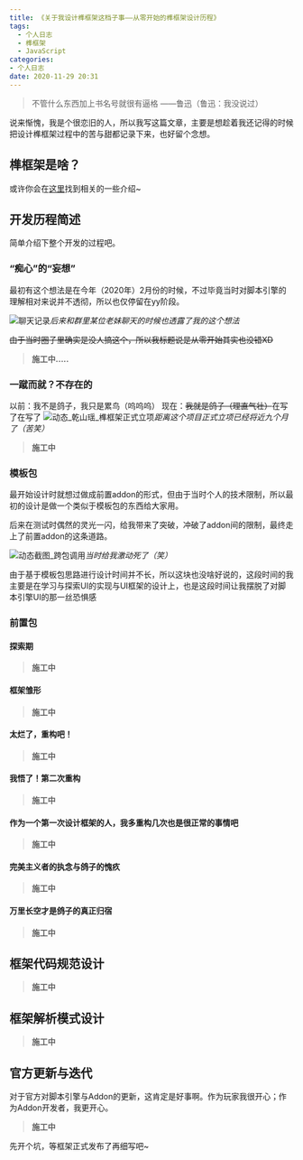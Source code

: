 ```yaml
---
title: 《关于我设计榫框架这档子事——从零开始的榫框架设计历程》
tags:
  - 个人日志
  - 榫框架
  - JavaScript
categories: 
- 个人日志
date: 2020-11-29 20:31
---
```


> 不管什么东西加上书名号就很有逼格 ——鲁迅（鲁迅：我没说过）

说来惭愧，我是个很恋旧的人，所以我写这篇文章，主要是想趁着我还记得的时候把设计榫框架过程中的苦与甜都记录下来，也好留个念想。

## 榫框架是啥？

或许你会在[这里](/MyBlog/mortise/index.html)找到相关的一些介绍~

## 开发历程简述

简单介绍下整个开发的过程吧。

### “痴心”的“妄想”

最初有这个想法是在今年（2020年）2月份的时候，不过毕竟当时对脚本引擎的理解相对来说并不透彻，所以也仅停留在yy阶段。

![聊天记录](https://gitee.com/qianshanyao/image-bed/raw/master/my_blog/聊天记录_汐_2-19.png)_后来和群里某位老妹聊天的时候也透露了我的这个想法_

~~由于当时圈子里确实是没人搞这个，所以我标题说是从零开始其实也没错XD~~

> **施工中.....**

### 一蹴而就？不存在的

以前：我不是鸽子，我只是累鸟（呜呜呜）
现在：~~我就是鸽子（理直气壮）~~在写了在写了
![动态_乾山瑶_榫框架正式立项](https://gitee.com/qianshanyao/image-bed/raw/master/my_blog/动态_乾山瑶_榫框架正式立项.png)_距离这个项目正式立项已经将近九个月了（苦笑）_

> **施工中**

### 模板包

最开始设计时就想过做成前置addon的形式，但由于当时个人的技术限制，所以最初的设计是做一个类似于模板包的东西给大家用。

后来在测试时偶然的灵光一闪，给我带来了突破，冲破了addon间的限制，最终走上了前置addon的这条道路。

![动态截图_跨包调用](https://gitee.com/qianshanyao/image-bed/raw/master/my_blog/动态_乾山瑶_跨包调用.png)_当时给我激动死了（笑）_

由于基于模板包思路进行设计时间并不长，所以这块也没啥好说的，这段时间的我主要是在学习与探索UI的实现与UI框架的设计上，也是这段时间让我摆脱了对脚本引擎UI的那一丝恐惧感

### 前置包

#### 探索期

> **施工中**

#### 框架雏形

> **施工中**

#### 太烂了，重构吧！

> **施工中**

#### 我悟了！第二次重构

> **施工中**

#### 作为一个第一次设计框架的人，我多重构几次也是很正常的事情吧

> **施工中**

#### 完美主义者的执念与鸽子的愧疚

> **施工中**

#### 万里长空才是鸽子的真正归宿

> **施工中**

## 框架代码规范设计

> **施工中**

## 框架解析模式设计

> **施工中**

## 官方更新与迭代

对于官方对脚本引擎与Addon的更新，这肯定是好事啊。作为玩家我很开心；作为Addon开发者，我更开心。

> **施工中**

先开个坑，等框架正式发布了再细写吧~